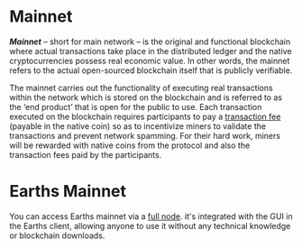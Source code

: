 # Mainnet

_**Mainnet**_ – short for main network – is the original and functional blockchain where actual transactions take place in the distributed ledger and the native cryptocurrencies possess real economic value. In other words, the mainnet refers to the actual open-sourced blockchain itself that is publicly verifiable.

The mainnet carries out the functionality of executing real transactions within the network which is stored on the blockchain and is referred to as the ‘end product’ that is open for the public to use.  Each transaction executed on the blockchain requires participants to pay a [transaction fee](/earths-environment/earths-protocol/transactions-fees.md) \(payable in the native coin\) so as to incentivize miners to validate the transactions and prevent network spamming. For their hard work, miners will be rewarded with native coins from the protocol and also the transaction fees paid by the participants.

# Earths Mainnet

You can access Earths mainnet via a [full node](https://nodes.earths.ga/api-docs/index.html). it's integrated with the GUI in the Earths client, allowing anyone to use it without any technical knowledge or blockchain downloads.

